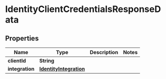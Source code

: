 

# IdentityClientCredentialsResponseData


## Properties

| Name | Type | Description | Notes |
|------------ | ------------- | ------------- | -------------|
|**clientId** | **String** |  |  |
|**integration** | [**IdentityIntegration**](IdentityIntegration.md) |  |  |



